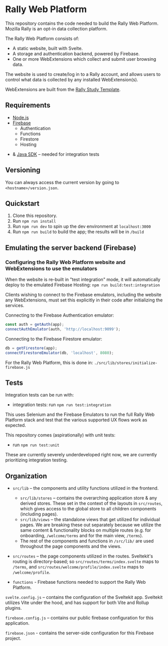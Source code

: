 # Rally Web Platform

This repository contains the code needed to build the Rally Web Platform.
Mozilla Rally is an opt-in data collection platform.

The Rally Web Platform consists of:

- A static website, built with Svelte.
- A storage and authentication backend, powered by Firebase.
- One or more WebExtensions which collect and submit user browsing data.

The website is used to create/log in to a Rally account, and allows users to
control what data is collected by any installed WebExtension(s).

WebExtensions are built from the [Rally Study Template](https://github.com/mozilla-rally/study-template).

## Requirements

* [Node.js](https://nodejs.org/en/)
* [Firebase](https://firebase.google.com/docs/cli)
  * Authentication
  * Functions
  * Firestore
  * Hosting
- & [Java SDK](https://www.oracle.com/java/technologies/javase-jdk16-downloads.html) – needed for integration tests

## Versioning

You can always access the current version by going to `<hostname>/version.json`.

## Quickstart

1. Clone this repository.
2. Run `npm run install`
3. Run `npm run dev` to spin up the dev environment at `localhost:3000`
4. Run `npm run build` to build the app; the results will be in `/build`

## Emulating the server backend (Firebase)

### Configuring the Rally Web Platform website and WebExtensions to use the emulators

When the website is re-built in "test integration" mode, it will automatically deploy to the emulated Firebase Hosting:
`npm run build:test:integration`

Clients wishing to connect to the Firebase emulators, including the website any WebExtensions, must set
this explicitly in their code after initializing the services.

Connecting to the Firebase Authentication emulator:
```ts
const auth = getAuth(app);
connectAuthEmulator(auth, 'http://localhost:9099');
```

Connecting to the Firebase Firestore emulator:
```ts
db = getFirestore(app);
connectFirestoreEmulator(db, 'localhost', 8080);
```

For the Rally Web Platform, this is done in: `./src/lib/stores/initialize-firebase.js`

## Tests

Integration tests can be run with:

- integration tests: run `npm run test:integration`

This uses Selenium and the Firebase Emulators to run the full Rally Web Platform stack and test that
the various supported UX flows work as expected.

This repository comes (aspirationally) with unit tests:
- run `npm run test:unit`

These are currently severely underdeveloped right now, we are currently prioritizing
integration testing.


## Organization

- `src/lib` – the components and utility functions utilized in the frontend.
  - `src/lib/stores` – contains the overarching application store & any derived stores. These set in the context of the layouts in `src/routes`, which gives access to the global store to all children components (including pages).
  - `src/lib/views` – the standalone views that get utilized for individual pages. We are breaking these out separately because we utilize the same content & functionality blocks on multiple routes (e.g. for onboarding, `/welcome/terms` and for the main view, `/terms`).
  - The rest of the components and functions in `/src/lib/` are used throughout the page components and the views.
- `src/routes` – the page components utilized in the routes. Sveltekit's routing is directory-based; so `src/routes/terms/index.svelte` maps to `/terms`, and `src/routes/welcome/profile/index.svelte` maps to `/welcome/profile`.

- `functions` - Firebase functions needed to support the Rally Web Platform.

`svelte.config.js` – contains the configuration of the Sveltekit app. Sveltekit utilizes Vite under the hood, and has support for both Vite and Rollup plugins.

`firebase.config.js` – contains our public firebase configuration for this application.

`firebase.json` - contains the server-side configuration for this Firebase project.
